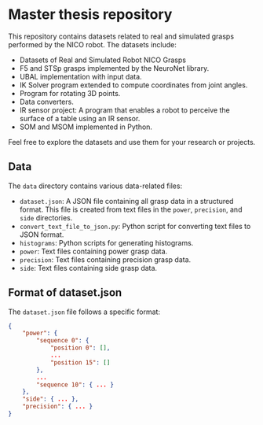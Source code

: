 # Master thesis repository

This repository contains datasets related to real and simulated grasps performed by the NICO robot. The datasets include:
- Datasets of Real and Simulated Robot NICO Grasps
- F5 and STSp grasps implemented by the NeuroNet library.
- UBAL implementation with input data.
- IK Solver program extended to compute coordinates from joint angles.
- Program for rotating 3D points.
- Data converters.
- IR sensor project: A program that enables a robot to perceive the surface of a table using an IR sensor.
- SOM and MSOM implemented in Python.

Feel free to explore the datasets and use them for your research or projects.



## Data

The `data` directory contains various data-related files:

- `dataset.json`: A JSON file containing all grasp data in a structured format. This file is created from text files in the `power`, `precision`, and `side` directories.
- `convert_text_file_to_json.py`: Python script for converting text files to JSON format.
- `histograms`: Python scripts for generating histograms.
- `power`: Text files containing power grasp data.
- `precision`: Text files containing precision grasp data.
- `side`: Text files containing side grasp data.

## Format of dataset.json

The `dataset.json` file follows a specific format:

```json
{
    "power": {
        "sequence 0": {
            "position 0": [],
            ...
            "position 15": []
        },
        ...
        "sequence 10": { ... }
    },
    "side": { ... },
    "precision": { ... }
}
